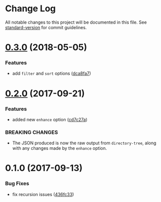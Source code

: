 # Change Log

All notable changes to this project will be documented in this file. See [standard-version](https://github.com/conventional-changelog/standard-version) for commit guidelines.

<a name="0.3.0"></a>
# [0.3.0](https://github.com/skipjack/directory-tree-webpack-plugin/compare/v0.2.0...v0.3.0) (2018-05-05)


### Features

* add `filter` and `sort` options ([dca8fa7](https://github.com/skipjack/directory-tree-webpack-plugin/commit/dca8fa7))



<a name="0.2.0"></a>
# [0.2.0](https://github.com/skipjack/directory-tree-webpack-plugin/compare/v0.1.0...v0.2.0) (2017-09-21)


### Features

* added new `enhance` option ([cd7c27a](https://github.com/skipjack/directory-tree-webpack-plugin/commit/cd7c27a))


### BREAKING CHANGES

* The JSON produced is now the raw
output from `directory-tree`, along with any changes
made by the `enhance` option.



<a name="0.1.0"></a>
# 0.1.0 (2017-09-13)


### Bug Fixes

* fix recursion issues ([436fc33](https://github.com/skipjack/directory-tree-webpack-plugin/commit/436fc33))
